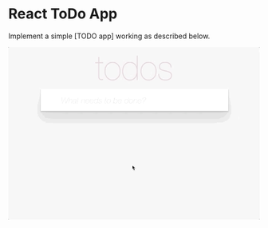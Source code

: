 # React ToDo App

Implement a simple [TODO app] working as described below.

![todoapp](./description/todoapp.gif)
